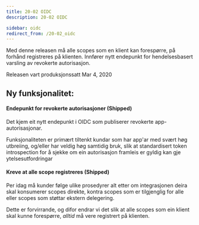 ```yaml
---
title: 20-02 OIDC
description: 20-02 OIDC

sidebar: oidc
redirect_from: /20-02_oidc
---
```



Med denne releasen må alle scopes som en klient kan forespørre, på forhånd registreres på klienten. Innfører nytt endepunkt for hendelsesbasert varsling av revokerte autorisasjon.



Releasen vart produksjonssatt Mar 4, 2020

## Ny funksjonalitet:


#### Endepunkt for revokerte autorisasjoner (Shipped)

Det kjem eit nytt endepunkt i OIDC som publiserer revokerte app-autorisasjonar.

Funksjonaliteten er primært tiltenkt kundar som har app'ar med svært høg utbreiing, og/eller har veldig høg samtidig bruk, slik at standardisert token introspection for å sjekke om ein autorisasjon framleis er gyldig kan gje ytelsesutfordringar




#### Kreve at alle scope registreres (Shipped)

Per idag må kunder følge ulike prosedyrer alt etter om integrasjonen deira skal konsumerer scopes direkte, kontra scopes som er tilgjenglig for alle eller scopes som støttar ekstern delegering.

Dette er forvirrande, og difor endrar vi det slik at alle scopes som ein klient skal kunne forespørre, _alltid_ må vere registrert på klienten.

